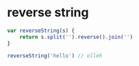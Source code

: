 # reverse string

```js
var reverseString(s) {
    return s.split('').reverse().join('')
}

reverseString('hello') // olleh

```
